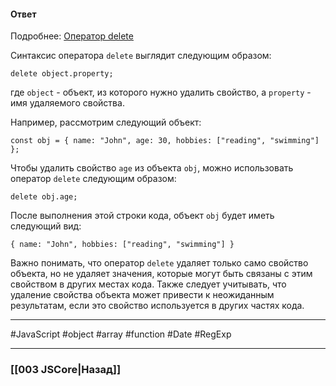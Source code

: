 #### Ответ

Подробнее: [Оператор delete](https://developer.mozilla.org/ru/docs/Web/JavaScript/Reference/Operators/delete)

Синтаксис оператора `delete` выглядит следующим образом:
```
delete object.property;
```
где `object` - объект, из которого нужно удалить свойство, а `property` - имя удаляемого свойства.

Например, рассмотрим следующий объект:
```
const obj = { name: "John", age: 30, hobbies: ["reading", "swimming"] };
```

Чтобы удалить свойство `age` из объекта `obj`, можно использовать оператор `delete` следующим образом:

```
delete obj.age;
```

После выполнения этой строки кода, объект `obj` будет иметь следующий вид:

```
{ name: "John", hobbies: ["reading", "swimming"] }
```

Важно понимать, что оператор `delete` удаляет только само свойство объекта, но не удаляет значения, которые могут быть связаны с этим свойством в других местах кода. Также следует учитывать, что удаление свойства объекта может привести к неожиданным результатам, если это свойство используется в других частях кода.

___
 #JavaScript #object #array #function #Date #RegExp 

___

### [[003 JSCore|Назад]]